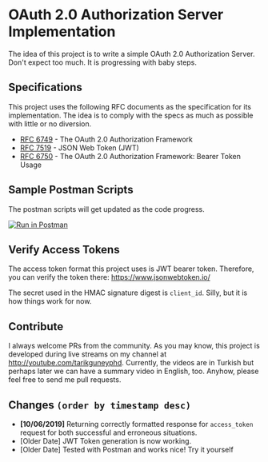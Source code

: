 # OAuth 2.0 Authorization Server Implementation

The idea of this project is to write a simple OAuth 2.0 Authorization Server. Don't expect too much. It is progressing with baby steps.

## Specifications

This project uses the following RFC documents as the specification for its implementation. The idea is to comply with the specs as much as possible with little or no diversion. 

- [RFC 6749](https://tools.ietf.org/html/rfc6749) - The OAuth 2.0 Authorization Framework
- [RFC 7519](https://tools.ietf.org/html/rfc7519) - JSON Web Token (JWT)
- [RFC 6750](https://tools.ietf.org/html/rfc6750) - The OAuth 2.0 Authorization Framework: Bearer Token Usage

## Sample Postman Scripts

The postman scripts will get updated as the code progress. 

[![Run in Postman](https://run.pstmn.io/button.svg)](https://app.getpostman.com/run-collection/0d9c03bf799e027cc8d0)

## Verify Access Tokens

The access token format this project uses is JWT bearer token. Therefore, you can verify the token there: https://www.jsonwebtoken.io/

The secret used in the HMAC signature digest is `client_id`. Silly, but it is how things work for now.

## Contribute

I always welcome PRs from the community. As you may know, this project is developed during live streams on my channel at http://youtube.com/tarikguneyphd. Currently, the videos are in Turkish but perhaps later we can have a summary video in English, too. Anyhow, please feel free to send me pull requests. 

## Changes `(order by timestamp desc)`

- **[10/06/2019]** Returning correctly formatted response for `access_token` request for both successful and erroneous  situations.
- [Older Date] JWT Token generation is now working.
- [Older Date] Tested with Postman and works nice! Try it yourself